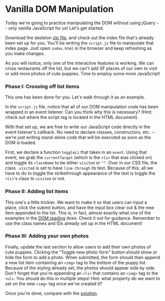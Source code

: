 # Vanilla DOM Manipulation

Today we're going to practice manipulating the DOM without using jQuery -- only vanilla JavaScript for us! Let's get started.

Download the skeleton [zip file][zip], and check out the index file that's already been set up for you. You'll be writing the `script.js` file to manipulate that index page. Just open `index.html` in the browser and keep refreshing as you make changes.

As you will notice, only one of the interactive features is working. We can cross restaurants off the list, but we can't add SF places of our own to visit or add more photos of cute puppies. Time to employ some more JavaScript!

[zip]: ./skeleton.zip?raw=true

### Phase I: Crossing off list items

This one has been done for you. Let's walk through it as an example.

In the `script.js` file, notice that all of our DOM manipulation code has been wrapped in an event listener. Can you think why this is necessary? (Hint: check out where the script tag is located in the HTML document).

With that set up, we are free to write our JavaScript code directly in the event listener's callback. No need to declare classes, constructors, etc. -- we're just writing stand-alone code that will be executed as soon as the DOM is loaded.

First, we declare a function `toggleLi` that takes in an `event`. Using that event, we grab the `currentTarget` (which is the `<li>` that was clicked on) and toggle its `className` to be either `visited` or `""`. Over in our CSS file, the class `.visited` is set to have `line-through` its text. Because of this, all we have to do to toggle the strikethrough appearance of the text is toggle the `<li>`'s class to `visited` or not.

### Phase II: Adding list items

This one's a little trickier. We want to make it so that users can input a place, click the submit button, and have the input box clear out & the new item appended to the list. This is, in fact, almost exactly what one of the examples in the [DOM reading][dom-reading] does. Check it out for guidance. Remember to use the class names and IDs already set up in the HTML document!

[dom-reading]: ../../../readings/document-object-model.md

### Phase III: Adding your own photos

Finally, update the last section to allow users to add their own photos of cute puppies. Clicking the "Toggle new photo form" button should show or hide the form to add a photo. When submitted, the form should then append a new list item containing an `<img>` tag to the bottom of the puppy list. Because of the styling already set, the photos should appear side by side. Don't forget that you're appending an `<li>` that contains an `<img>` tag to the `<ul>`. You should do this in multiple steps! Hint: what property do we want to set on the new `<img>` tag once we've created it?

Once you're done, compare with the [solution][solution].

[solution]: ../../solutions/vanilla-dom.js
